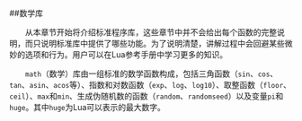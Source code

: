 ##数学库

&emsp;&emsp;从本章节开始将介绍标准程序库，这些章节中并不会给出每个函数的完整说明，而只说明标准库中提供了哪些功能。为了说明清楚，讲解过程中会回避某些微妙的选项和行为。用户可以在Lua参考手册中学习更多的知识。

&emsp;&emsp;`math`（数学）库由一组标准的数学函数构成，包括三角函数（`sin`、`cos`、`tan`、`asin`、`acos`等）、指数和对数函数（`exp`、`log`、`log10`）、取整函数（`floor`、`ceil`）、`max`和`min`、生成伪随机数的函数（`random`、`randomseed`）以及变量`pi`和`huge`。其中`huge`为Lua可以表示的最大数字。

&emsp;&emsp;